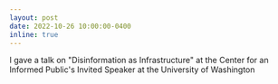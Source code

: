 ```yaml
---
layout: post
date: 2022-10-26 10:00:00-0400
inline: true
---
```


I gave a talk on "Disinformation as Infrastructure" at the Center for an Informed Public's Invited Speaker at the University of Washington
